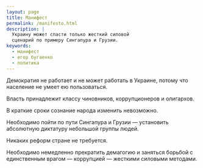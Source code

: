 ```yaml
---
layout: page
title: Манифест
permalink: /manifesto.html
description: |
  Украину может спасти только жесткий силовой
  сценарий по примеру Сингапура и Грузии.
keywords:
  - манифест
  - егор бугаенко
  - политика
---
```


Демократия не работает и не может работать в Украине,
потому что население не умеет ею пользоваться.

Власть принадлежит классу чиновников, коррупционеров и олигархов.

В краткие сроки сознание народа изменить невозможно.

Необходимо пойти по пути Сингапура и Грузии &mdash;
установить абсолютную диктатуру небольшой группы людей.

Никаких реформ стране не требуется.

Необходимо немедленно прекратить демагогию и заняться борьбой
с единственным врагом &mdash; коррупцией &mdash; жесткими силовыми методами.

